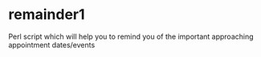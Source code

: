 # remainder1
Perl script which will help you to remind you of the important approaching appointment dates/events 
